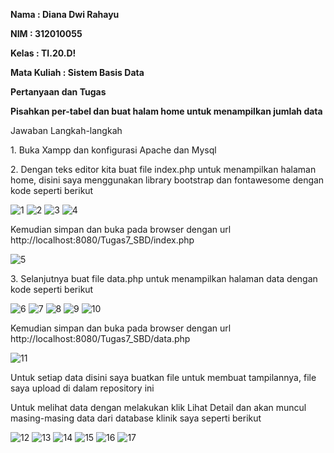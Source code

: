 <b> Nama : Diana Dwi Rahayu
<p> NIM : 312010055
<p> Kelas : TI.20.D!
<p> Mata Kuliah : Sistem Basis Data
<p> Pertanyaan dan Tugas
<p> Pisahkan per-tabel dan buat halam home untuk menampilkan jumlah data </b>
<p> 
<p> Jawaban Langkah-langkah
<p> 1. Buka Xampp dan konfigurasi Apache dan Mysql
<p> 2. Dengan teks editor kita buat file index.php untuk menampilkan halaman home, disini saya menggunakan library bootstrap dan fontawesome dengan kode seperti berikut

![1](https://user-images.githubusercontent.com/101866805/174324031-27612606-2c2c-4267-9277-f7b6c339907b.png)
![2](https://user-images.githubusercontent.com/101866805/174324039-34088130-0a55-43cd-81cf-9ea522d2258f.png)
![3](https://user-images.githubusercontent.com/101866805/174324048-ea297865-7e96-4529-9406-59a74c533fda.png)
![4](https://user-images.githubusercontent.com/101866805/174324057-e04bec69-4cf4-423b-a9c6-595f618bea58.png)
<P> Kemudian simpan dan buka pada browser dengan url http://localhost:8080/Tugas7_SBD/index.php

![5](https://user-images.githubusercontent.com/101866805/174324447-d2a2148d-25e8-4db6-b121-03c744308d60.png)
<p> 3. Selanjutnya buat file data.php untuk menampilkan halaman data dengan kode seperti berikut

![6](https://user-images.githubusercontent.com/101866805/174325486-9716256f-a460-409e-bda6-feea108ccd59.png)
![7](https://user-images.githubusercontent.com/101866805/174325505-102fae4e-cf28-488a-bf19-cafb04413a7d.png)
![8](https://user-images.githubusercontent.com/101866805/174325513-93b77c19-d2a3-45a9-8599-c2105e52828f.png)
![9](https://user-images.githubusercontent.com/101866805/174325525-8e7d319a-e7f5-49c0-a39a-aab3de402704.png)
![10](https://user-images.githubusercontent.com/101866805/174325534-6013f494-0106-4179-8e21-164c9f0d4480.png)
<p> Kemudian simpan dan buka pada browser dengan url http://localhost:8080/Tugas7_SBD/data.php

![11](https://user-images.githubusercontent.com/101866805/174326141-57ace003-7953-4498-b6db-fc4c88e34161.png)
<p> Untuk setiap data disini saya buatkan file untuk membuat tampilannya, file saya upload di dalam repository ini
<p> Untuk melihat data dengan melakukan klik Lihat Detail dan akan muncul masing-masing data dari database klinik saya seperti berikut

![12](https://user-images.githubusercontent.com/101866805/174327570-428c86db-feee-4115-afd1-1f24132ae455.png)
![13](https://user-images.githubusercontent.com/101866805/174327593-7760b18c-432d-49f8-8665-af37d6167f75.png)
![14](https://user-images.githubusercontent.com/101866805/174327607-0e5b6614-6b4d-49c0-aeab-7bc0a663effd.png)
![15](https://user-images.githubusercontent.com/101866805/174327609-1a35c81e-848e-49f0-beed-cd81ea64b624.png)
![16](https://user-images.githubusercontent.com/101866805/174327616-d3b439c8-d037-4181-9f65-5c8005ac1ae6.png)
![17](https://user-images.githubusercontent.com/101866805/174327636-77829921-131d-4a45-a58b-afaecad3a54f.png)
